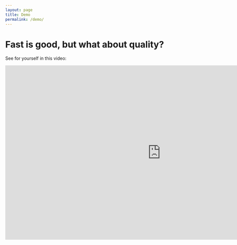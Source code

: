 ```yaml
---
layout: page
title: Demo
permalink: /demo/
---
```


Fast is good, but what about quality?
====================================

See for yourself in this video:

<div class="video-container">
<iframe width="980" height="551" src="https://www.youtube.com/embed/lxeXM3LsUHE" frameborder="0"></iframe>
</div>

